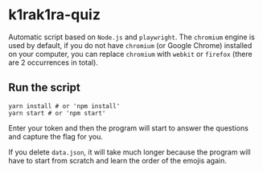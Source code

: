 # k1rak1ra-quiz

Automatic script based on `Node.js` and `playwright`. The `chromium` engine is used by default, if you do not have `chromium` (or Google Chrome) installed on your computer, you can replace  `chromium` with `webkit` or `firefox` (there are 2 occurrences in total).

## Run the script

```shell
yarn install # or 'npm install'
yarn start # or 'npm start'
```

Enter your token and then the program will start to answer the questions and capture the flag for you.

If you delete `data.json`, it will take much longer because the program will have to start from scratch and learn the order of the emojis again.

